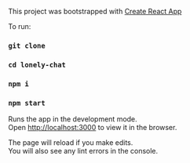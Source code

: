 This project was bootstrapped with [Create React App](https://github.com/facebook/create-react-app)

To run:
### `git clone`
### `cd lonely-chat`
### `npm i`
### `npm start`

Runs the app in the development mode.<br>
Open [http://localhost:3000](http://localhost:3000) to view it in the browser.

The page will reload if you make edits.<br>
You will also see any lint errors in the console.


